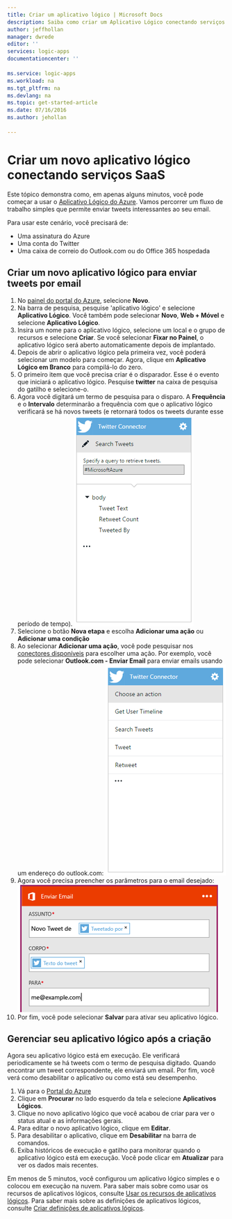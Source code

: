 ```yaml
---
title: Criar um aplicativo lógico | Microsoft Docs
description: Saiba como criar um Aplicativo Lógico conectando serviços SaaS
author: jeffhollan
manager: dwrede
editor: ''
services: logic-apps
documentationcenter: ''

ms.service: logic-apps
ms.workload: na
ms.tgt_pltfrm: na
ms.devlang: na
ms.topic: get-started-article
ms.date: 07/16/2016
ms.author: jehollan

---
```

# Criar um novo aplicativo lógico conectando serviços SaaS
Este tópico demonstra como, em apenas alguns minutos, você pode começar a usar o [Aplicativo Lógico do Azure](app-service-logic-what-are-logic-apps.md). Vamos percorrer um fluxo de trabalho simples que permite enviar tweets interessantes ao seu email.

Para usar este cenário, você precisará de:

* Uma assinatura do Azure
* Uma conta do Twitter
* Uma caixa de correio do Outlook.com ou do Office 365 hospedada

## Criar um novo aplicativo lógico para enviar tweets por email
1. No [painel do portal do Azure](https://portal.azure.com), selecione **Novo**.
2. Na barra de pesquisa, pesquise 'aplicativo lógico' e selecione **Aplicativo Lógico**. Você também pode selecionar **Novo**, **Web + Móvel** e selecione **Aplicativo Lógico**.
3. Insira um nome para o aplicativo lógico, selecione um local e o grupo de recursos e selecione **Criar**. Se você selecionar **Fixar no Painel**, o aplicativo lógico será aberto automaticamente depois de implantado.
4. Depois de abrir o aplicativo lógico pela primeira vez, você poderá selecionar um modelo para começar. Agora, clique em **Aplicativo Lógico em Branco** para compilá-lo do zero.
5. O primeiro item que você precisa criar é o disparador. Esse é o evento que iniciará o aplicativo lógico. Pesquise **twitter** na caixa de pesquisa do gatilho e selecione-o.
6. Agora você digitará um termo de pesquisa para o disparo. A **Frequência** e o **Intervalo** determinarão a frequência com que o aplicativo lógico verificará se há novos tweets (e retornará todos os tweets durante esse período de tempo). ![Pesquisa do Twitter](./media/app-service-logic-create-a-logic-app/twittersearch.png)
7. Selecione o botão **Nova etapa** e escolha **Adicionar uma ação** ou **Adicionar uma condição**
8. Ao selecionar **Adicionar uma ação**, você pode pesquisar nos [conectores disponíveis](../connectors/apis-list.md) para escolher uma ação. Por exemplo, você pode selecionar **Outlook.com - Enviar Email** para enviar emails usando um endereço do outlook.com: ![Ações](./media/app-service-logic-create-a-logic-app/actions.png)
9. Agora você precisa preencher os parâmetros para o email desejado: ![Parâmetros](./media/app-service-logic-create-a-logic-app/parameters.png)
10. Por fim, você pode selecionar **Salvar** para ativar seu aplicativo lógico.

## Gerenciar seu aplicativo lógico após a criação
Agora seu aplicativo lógico está em execução. Ele verificará periodicamente se há tweets com o termo de pesquisa digitado. Quando encontrar um tweet correspondente, ele enviará um email. Por fim, você verá como desabilitar o aplicativo ou como está seu desempenho.

1. Vá para o [Portal do Azure](https://portal.azure.com)
2. Clique em **Procurar** no lado esquerdo da tela e selecione **Aplicativos Lógicos**.
3. Clique no novo aplicativo lógico que você acabou de criar para ver o status atual e as informações gerais.
4. Para editar o novo aplicativo lógico, clique em **Editar**.
5. Para desabilitar o aplicativo, clique em **Desabilitar** na barra de comandos.
6. Exiba históricos de execução e gatilho para monitorar quando o aplicativo lógico está em execução. Você pode clicar em **Atualizar** para ver os dados mais recentes.

Em menos de 5 minutos, você configurou um aplicativo lógico simples e o colocou em execução na nuvem. Para saber mais sobre como usar os recursos de aplicativos lógicos, consulte [Usar os recursos de aplicativos lógicos]. Para saber mais sobre as definições de aplicativos lógicos, consulte [Criar definições de aplicativos lógicos](app-service-logic-author-definitions.md).

<!-- Shared links -->
[Azure portal]: https://portal.azure.com
[Usar os recursos de aplicativos lógicos]: app-service-logic-create-a-logic-app.md

<!---HONumber=AcomDC_0803_2016-->